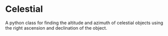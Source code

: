 # Celestial
A python class for finding the altitude and azimuth of celestial objects using the right ascension and declination of the object.
